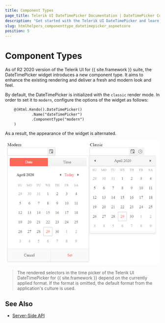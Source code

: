 ```yaml
---
title: Component Types
page_title: Telerik UI DateTimePicker Documentation | DateTimePicker Component Types | Telerik UI
description: "Get started with the Telerik UI DateTimePicker and learn how to enable the modern component type."
slug: htmlhelpers_componenttype_datetimepicker_aspnetcore
position: 5
---
```


# Component Types

As of R2 2020 version of the Telerik UI for {{ site.framework }} suite, the DateTimePicker widget introduces a new component type. It aims to enhance the existing rendering and deliver a fresh and modern look and feel. 

By default, the DateTimePicker is initialized with the `classic` render mode. In order to set it to `modern`, configure the options of the widget as follows:

```
    @(Html.Kendo().DateTimePicker()
            .Name("dateTimePicker")
            .ComponentType("modern")
    )
```

As a result, the appearance of the widget is alternated. 

![Comparison between the component types](../../../images/modern-classic-datetimepicker.png)

> The rendered selectors in the time picker of the Telerik UI DateTimePicker for {{ site.framework }} depend on the currently applied format. If the format is omitted, the default format from the application's culture is used. 

## See Also

* [Server-Side API](/api/datetimepicker)
